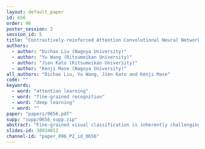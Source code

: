 ```yaml
---
layout: default_paper
id: 656
order: 96
poster_session: 2
session_id: 5
title: "Contrastively-reinforced Attention Convolutional Neural Network for Fine-grained Image Recognition"
authors:
  - author: "Dichao Liu (Nagoya University)"
  - author: "Yu Wang (Ritsumeikan University)"
  - author: "Jien Kato (Ritsumeikan University)"
  - author: "Kenji Mase (Nagoya University)"
all_authors: "Dichao Liu, Yu Wang, Jien Kato and Kenji Mase"
code: ""
keywords:
  - word: "attention learning"
  - word: "fine-grained recognition"
  - word: "deep learning"
  - word: ""
paper: "papers/0656.pdf"
supp: "supp/0656_supp.zip"
abstract: "Fine-grained visual classification is inherently challenging because of its inter-class similarity and intra-class variance. However, by contrasting the images with same/different labels, a human can instinctively notice that the key clues lie in certain objects while other objects are ignorable. Inspired by this, we propose Contrastively-reinforced Attention Convolutional Neural Network (CRA-CNN), which reinforces the attention awareness of deep activations. CRA-CNN mainly contains two parts: the classification stream and attention regularization stream. The former classifies the input image and simultaneously divides the visual information of the input into attention and redundancy.  The latter evaluates the attention/redundancy proposal by classifying the attention and contrasting the attention/redundancy of various inputs. The evaluation information is backpropagated and forces the classification stream to improve its awareness of visual attention, which helps classification. Experimental results on CUB-Birds and Stanford Cars show that CRA-CNN distinctly outperforms the baselines and is comparable with state-of-art studies despite its simplicity."
slides-id: 38934012
channel-id: "paper_096_P2_id_0656"
---
```

